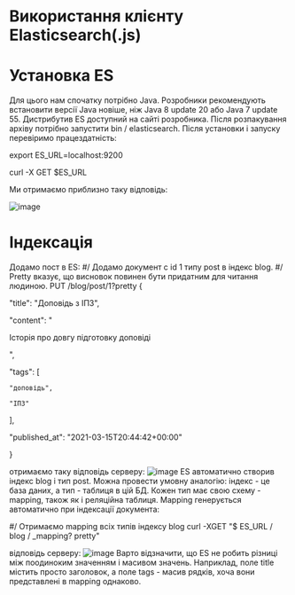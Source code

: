 # Використання клієнту Elasticsearch(.js)

# Установка ES

Для цього нам спочатку потрібно Java. Розробники рекомендують встановити версії Java новіше, ніж Java 8 update 20 або Java 7 update 55.
Дистрибутив ES доступний на сайті розробника. Після розпакування архіву потрібно запустити bin / elasticsearch.
Після установки і запуску перевіримо працездатність:

export ES_URL=localhost:9200

curl -X GET $ES_URL

Ми отримаємо приблизно таку відповідь:

![image](https://user-images.githubusercontent.com/61386231/111884743-34606b80-89cc-11eb-9e4d-b6693a56c5a7.png)

# Індексація

Додамо пост в ES:
#/ Додамо документ c id 1 типу post в індекс blog.
#/ Pretty вказує, що висновок повинен бути придатним для читання людиною.
PUT /blog/post/1?pretty
{

  "title": "Доповідь з ІПЗ",

  "content": "<p>Історія про довгу підготовку доповіді<p>",

  "tags": [

    "доповідь",

    "ІПЗ"

  ],

  "published_at": "2021-03-15T20:44:42+00:00"

}

отримаємо таку відповідь серверу:
![image](https://user-images.githubusercontent.com/61386231/112749346-70965c00-8fca-11eb-965b-7e615f4df9c1.png)
ES автоматично створив індекс blog і тип post. Можна провести умовну аналогію: індекс - це база даних, а тип - таблиця в цій БД. Кожен тип має свою схему - mapping, також як і реляційна таблиця. Mapping генерується автоматично при індексації документа:

#/ Отримаємо mapping всіх типів індексу blog
curl -XGET "$ ES_URL / blog / _mapping? pretty"

відповідь серверу:
![image](https://user-images.githubusercontent.com/61386231/112749395-cbc84e80-8fca-11eb-941c-2aa2d0dea70f.png)
Варто відзначити, що ES не робить різниці між поодиноким значенням і масивом значень. Наприклад, поле title містить просто заголовок, а поле tags - масив рядків, хоча вони представлені в mapping однаково.


